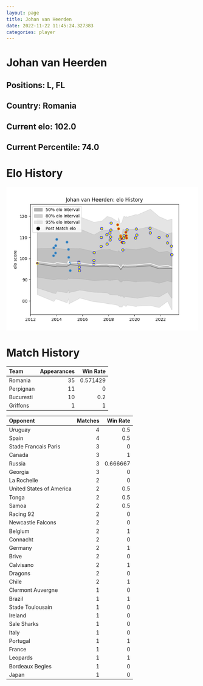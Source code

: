 ```yaml
---  
layout: page  
title: Johan van Heerden  
date: 2022-11-22 11:45:24.327383  
categories: player  
---
```

# Johan van Heerden

## Positions: L, FL

## Country: Romania

## Current elo: 102.0

## Current Percentile: 74.0

# Elo History


![elo history](history_JohanvanHeerden.png)
# Match History


| Team      |   Appearances |   Win Rate |
|:----------|--------------:|-----------:|
| Romania   |            35 |   0.571429 |
| Perpignan |            11 |   0        |
| Bucuresti |            10 |   0.2      |
| Griffons  |             1 |   1        |

| Opponent                 |   Matches |   Win Rate |
|:-------------------------|----------:|-----------:|
| Uruguay                  |         4 |   0.5      |
| Spain                    |         4 |   0.5      |
| Stade Francais Paris     |         3 |   0        |
| Canada                   |         3 |   1        |
| Russia                   |         3 |   0.666667 |
| Georgia                  |         3 |   0        |
| La Rochelle              |         2 |   0        |
| United States of America |         2 |   0.5      |
| Tonga                    |         2 |   0.5      |
| Samoa                    |         2 |   0.5      |
| Racing 92                |         2 |   0        |
| Newcastle Falcons        |         2 |   0        |
| Belgium                  |         2 |   1        |
| Connacht                 |         2 |   0        |
| Germany                  |         2 |   1        |
| Brive                    |         2 |   0        |
| Calvisano                |         2 |   1        |
| Dragons                  |         2 |   0        |
| Chile                    |         2 |   1        |
| Clermont Auvergne        |         1 |   0        |
| Brazil                   |         1 |   1        |
| Stade Toulousain         |         1 |   0        |
| Ireland                  |         1 |   0        |
| Sale Sharks              |         1 |   0        |
| Italy                    |         1 |   0        |
| Portugal                 |         1 |   1        |
| France                   |         1 |   0        |
| Leopards                 |         1 |   1        |
| Bordeaux Begles          |         1 |   0        |
| Japan                    |         1 |   0        |